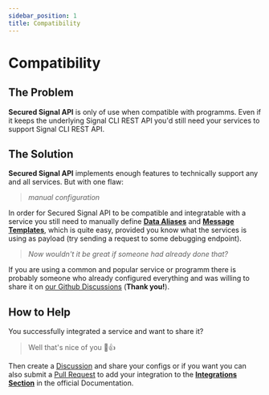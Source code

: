 ```yaml
---
sidebar_position: 1
title: Compatibility
---
```


# Compatibility

## The Problem

**Secured Signal API** is only of use when compatible with programms.
Even if it keeps the underlying Signal CLI REST API you'd still need your services to support Signal CLI REST API.

## The Solution

**Secured Signal API** implements enough features to technically support any and all services.
But with one flaw:

> _manual configuration_

In order for Secured Signal API to be compatible and integratable with a service you still need to manually define [**Data Aliases**](../configuration/data-aliases)
and [**Message Templates**](../configuration/message-templates), which is quite easy,
provided you know what the services is using as payload (try sending a request to some debugging endpoint).

> _Now wouldn't it be great if someone had already done that?_

If you are using a common and popular service or programm there is probably someone who already configured everything and was willing to share it on
[our Github Discussions](https://github.com/codeshelldev/secured-signal-api/discussions) (**Thank you!**).

## How to Help

You successfully integrated a service and want to share it?

> Well that's nice of you 🤩👍️

Then create a [Discussion](https://github.com/CodeShellDev/secured-signal-api/discussions/categories/integrations) and share your configs or if you want you can also submit a [Pull Request](https://github.com/codeshelldev/secured-signal-api/pulls) to add your integration to the [**Integrations Section**](.) in the official Documentation.
